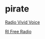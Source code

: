 # pirate

[Radio Vivid Voice](https://stream.zeno.fm/xuin6ocdc2juv)

[RI Free Radio](https://www.liveradio.es/http://149.56.155.73:8020/stream)

